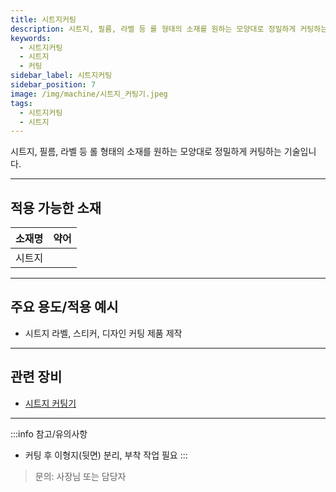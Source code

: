 ```yaml
---
title: 시트지커팅
description: 시트지, 필름, 라벨 등 롤 형태의 소재를 원하는 모양대로 정밀하게 커팅하는 기술입니다.
keywords:
  - 시트지커팅
  - 시트지
  - 커팅
sidebar_label: 시트지커팅
sidebar_position: 7
image: /img/machine/시트지_커팅기.jpeg
tags:
  - 시트지커팅
  - 시트지
---
```


시트지, 필름, 라벨 등 롤 형태의 소재를 원하는 모양대로 정밀하게 커팅하는 기술입니다.

---

## 적용 가능한 소재

| 소재명 | 약어 |
| ------ | ---- |
| 시트지 |      |

---

## 주요 용도/적용 예시

- 시트지 라벨, 스티커, 디자인 커팅 제품 제작

---

## 관련 장비

- [시트지 커팅기](/docs/info/office/equipment/sheet-cutter)

---

:::info 참고/유의사항
- 커팅 후 이형지(뒷면) 분리, 부착 작업 필요
:::

> 문의: 사장님 또는 담당자 